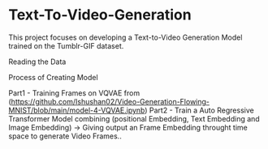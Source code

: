 # Text-To-Video-Generation
This project focuses on developing a Text-to-Video Generation Model trained on the Tumblr-GIF dataset.

Reading the Data

Process of Creating Model

Part1 - Training Frames on VQVAE from (https://github.com/Ishushan02/Video-Generation-Flowing-MNIST/blob/main/model-4-VQVAE.ipynb)
Part2 - Train a Auto Regressive Transformer Model combining (positional Embedding, Text Embedding and Image Embedding) -> Giving output an Frame Embedding  throught time space to generate Video Frames..


